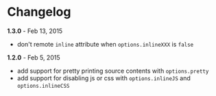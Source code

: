 # Changelog

**1.3.0** - Feb 13, 2015
* don't remote `inline` attribute when `options.inlineXXX` is `false`

**1.2.0** - Feb 5, 2015
* add support for pretty printing source contents with `options.pretty`
* add support for disabling js or css with `options.inlineJS` and `options.inlineCSS`